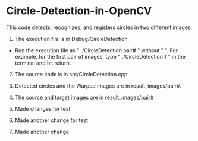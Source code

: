 # Circle-Detection-in-OpenCV

This code detects, recognizes, and registers circles in two different images.

1. The execution file is in Debug/CircleDetection.
- Run the execution file as " ./CircleDetection pair# " without " ". For example, for the first pair of images, type " ./CircleDetection 1 " in the terminal and hit return.

2. The source code is in src/CircleDetection.cpp

3. Detected circles and the Warped images are in result_images/pair#.

4. The source and target images are in result_images/pair#

5. Made changes for test

6. Made another change for test

7. Made another change

